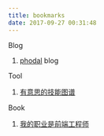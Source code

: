 ```yaml
---
title: bookmarks
date: 2017-09-27 00:31:48
---
```


Blog

1. [phodal](https://www.phodal.com/) blog

Tool

1. [有意思的技能图谱](http://skill-map.stuq.org/)

Book

1. [我的职业是前端工程师](http://ued.party/#我要成为一个前端设计师)